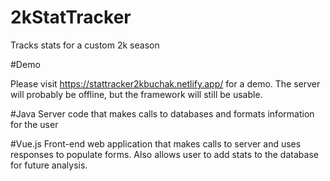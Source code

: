 # 2kStatTracker
Tracks stats for a custom 2k season

#Demo

Please visit https://stattracker2kbuchak.netlify.app/ for a demo. The server will probably be offline, but the framework will still be usable.


#Java
Server code that makes calls to databases and formats information for the user


#Vue.js
Front-end web application that makes calls to server and uses responses to populate forms. Also allows user to add stats to the database for future analysis.

